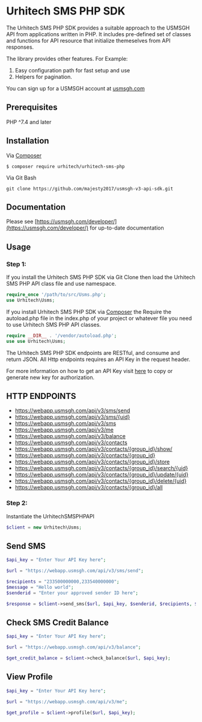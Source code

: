 # Urhitech SMS PHP SDK

The Urhitech SMS PHP SDK provides a suitable approach to the USMSGH API from applications written in PHP. It includes pre-defined set of classes and functions for API resource that initialize themeselves from  API responses.

The library provides other features. For Example:
1. Easy configuration path for fast setup and use
2. Helpers for pagination.

You can sign up for a USMSGH account at [usmsgh.com](https://www.usmsgh.com)

## Prerequisites
PHP ^7.4 and later

## Installation
Via [Composer](http://getcomposer.org/)
```
$ composer require urhitech/urhitech-sms-php
```

Via Git Bash
```
git clone https://github.com/majesty2017/usmsgh-v3-api-sdk.git
```

## Documentation
Please see [https://usmsgh.com/developer/](https://usmsgh.com/developer/) for up-to-date documentation

## Usage

### Step 1:
If you install the Urhitech SMS PHP SDK via Git Clone then load the Urhitech SMS PHP API class file and use namespace.

```php
require_once '/path/to/src/Usms.php';
use Urhitech\Usms;
```

If you install Urhitech SMS PHP SDK via [Composer](http://getcomposer.org/) the Require the autoload.php file in the index.php of your project or whatever file you need to use Urhitech SMS PHP API classes.

```php
require __DIR__ . '/vendor/autoload.php';
use use Urhitech\Usms;
```

The Urhitech SMS PHP SDK endpoints are RESTful, and consume and return JSON. All Http endpoints requires an API Key in the request header.

For more information on how to get an API Key visit [here](https://webapp.usmsgh.com/developers) to copy or generate new key for authorization. 

## HTTP ENDPOINTS
* https://webapp.usmsgh.com/api/v3/sms/send
* https://webapp.usmsgh.com/api/v3/sms/{uid}
* https://webapp.usmsgh.com/api/v3/sms
* https://webapp.usmsgh.com/api/v3/me
* https://webapp.usmsgh.com/api/v3/balance
* https://webapp.usmsgh.com/api/v3/contacts
* https://webapp.usmsgh.com/api/v3/contacts/{group_id}/show/
* https://webapp.usmsgh.com/api/v3/contacts/{group_id}
* https://webapp.usmsgh.com/api/v3/contacts/{group_id}/store
* https://webapp.usmsgh.com/api/v3/contacts/{group_id}/search/{uid}
* https://webapp.usmsgh.com/api/v3/contacts/{group_id}/update/{uid}
* https://webapp.usmsgh.com/api/v3/contacts/{group_id}/delete/{uid}
* https://webapp.usmsgh.com/api/v3/contacts/{group_id}/all


### Step 2:
Instantiate the UrhitechSMSPHPAPI
```php
$client = new Urhitech\Usms;
```

## Send SMS
```php
$api_key = "Enter Your API Key here";

$url = "https://webapp.usmsgh.com/api/v3/sms/send";

$recipients = "233500000000,233540000000";
$message = "Hello world";
$senderid = "Enter your approved sender ID here";

$response = $client->send_sms($url, $api_key, $senderid, $recipients, $message);
```


## Check SMS Credit Balance
```php
$api_key = "Enter Your API Key here";

$url = "https://webapp.usmsgh.com/api/v3/balance";

$get_credit_balance = $client->check_balance($url, $api_key);
```


## View Profile
```php
$api_key = "Enter Your API Key here";

$url = "https://webapp.usmsgh.com/api/v3/me";

$get_profile = $client->profile($url, $api_key);
```